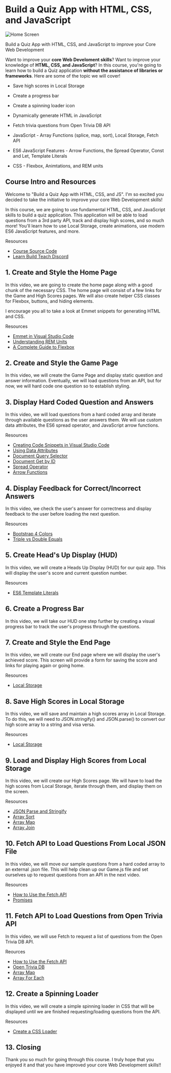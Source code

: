 # Build a Quiz App with HTML, CSS, and JavaScript

![Home Screen](./images/cover.png)



Build a Quiz App with HTML, CSS, and JavaScript to improve your Core Web Development



Want to improve your **core Web Develoment skills**? Want to improve your knowledge of **HTML, CSS, and JavaScript**? In this course, you're going to learn how to build a Quiz application **without the assistance of libraries or frameworks**. Here are some of the topic we will cover!

-   Save high scores in Local Storage
-   Create a progress bar
-   Create a spinning loader icon
-   Dynamically generate HTML in JavaScript
-   Fetch trivia questions from Open Trivia DB API

-   JavaScript - Array Functions (splice, map, sort), Local Storage, Fetch API
-   ES6 JavaScript Features - Arrow Functions, the Spread Operator, Const and Let, Template Literals
-   CSS - Flexbox, Animtations, and REM units

## Course Intro and Resources

Welcome to "Build a Quiz App with HTML, CSS, and JS". I'm so excited you decided to take the initiative to improve your core Web Development skills!

In this course, we are going to use fundamental HTML, CSS, and JavaScript skills to build a quiz application. This application will be able to load questions from a 3rd party API, track and display high scores, and so much more! You'll learn how to use Local Storage, create animations, use modern ES6 JavaScript features, and more.

Resources

-   [Course Source Code](https://github.com/jamesqquick/Design-And-Build-A-Quiz-App)
-   [Learn Build Teach Discord](https://learnbuildteach.com/)

## 1. Create and Style the Home Page

In this video, we are going to create the home page along with a good chunk of the necessary CSS. The home page will consist of a few links for the Game and High Scores pages. We will also create helper CSS classes for Flexbox, buttons, and hiding elements.

I encourage you all to take a look at Emmet snippets for generating HTML and CSS.

Resources

-   [Emmet in Visual Studio Code](https://www.youtube.com/watch?v=5guZjNDcVnA)
-   [Understanding REM Units](https://www.sitepoint.com/understanding-and-using-rem-units-in-css/)
-   [A Complete Guide to Flexbox](https://css-tricks.com/snippets/css/a-guide-to-flexbox/)

## 2. Create and Style the Game Page

In this video, we will create the Game Page and display static question and answer information. Eventually, we will load questions from an API, but for now, we will hard code one question so to establish styling.

## 3. Display Hard Coded Question and Answers

In this video, we will load questions from a hard coded array and iterate through available questions as the user answers them. We will use custom data attributes, the ES6 spread operator, and JavaScript arrow functions.

Resources

-   [Creating Code Snippets in Visual Studio Code](https://www.youtube.com/watch?v=K3gLlZm-m_8)
-   [Using Data Attributes](https://developer.mozilla.org/en-US/docs/Learn/HTML/Howto/Use_data_attributes)
-   [Document Query Selector](https://developer.mozilla.org/en-US/docs/Web/API/Document_object_model/Locating_DOM_elements_using_selectors)
-   [Document Get by ID](https://developer.mozilla.org/en-US/docs/Web/API/Document/getElementById)
-   [Spread Operator](https://developer.mozilla.org/en-US/docs/Web/JavaScript/Reference/Operators/Spread_syntax)
-   [Arrow Functions](https://developer.mozilla.org/en-US/docs/Web/JavaScript/Reference/Functions/Arrow_functions)

## 4. Display Feedback for Correct/Incorrect Answers

In this video, we check the user's answer for correctness and display feedback to the user before loading the next question.

Resources

-   [Bootstrap 4 Colors](https://www.w3schools.com/bootstrap4/bootstrap_colors.asp)
-   [Triple vs Double Equals](https://codeburst.io/javascript-double-equals-vs-triple-equals-61d4ce5a121a)

## 5. Create Head's Up Display (HUD)

In this video, we will create a Heads Up Display (HUD) for our quiz app. This will display the user's score and current question number.

Resources

-   [ES6 Template Literals](https://developer.mozilla.org/en-US/docs/Web/JavaScript/Reference/Template_literals)

## 6. Create a Progress Bar

In this video, we will take our HUD one step further by creating a visual progress bar to track the user's progress through the questions.

## 7. Create and Style the End Page

In this video, we will create our End page where we will display the user's achieved score. This screen will provide a form for saving the score and links for playing again or going home.

Resources

-   [Local Storage](https://www.w3schools.com/jsref/prop_win_localstorage.asp)

## 8. Save High Scores in Local Storage

In this video, we will save and maintain a high scores array in Local Storage. To do this, we will need to JSON.stringify() and JSON.parse() to convert our high score array to a string and visa versa.

Resources

-   [Local Storage](https://www.w3schools.com/jsref/prop_win_localstorage.asp)

## 9. Load and Display High Scores from Local Storage

In this video, we will create our High Scores page. We will have to load the high scores from Local Storage, iterate through them, and display them on the screen.

Resources

-   [JSON Parse and Stringify](https://alligator.io/js/json-parse-stringify/)
-   [Array Sort](https://www.w3schools.com/js/js_array_sort.asp)
-   [Array Map](https://www.w3schools.com/jsref/jsref_map.asp)
-   [Array Join](https://developer.mozilla.org/en-US/docs/Web/JavaScript/Reference/Global_Objects/Array/join)

## 10. Fetch API to Load Questions From Local JSON File

In this video, we will move our sample questions from a hard coded array to an external .json file. This will help clean up our Game.js file and set ourselves up to request questions from an API in the next video.

Resources

-   [How to Use the Fetch API](https://scotch.io/tutorials/how-to-use-the-javascript-fetch-api-to-get-data)
-   [Promises](https://developer.mozilla.org/en-US/docs/Web/JavaScript/Reference/Global_Objects/Promise_)

## 11. Fetch API to Load Questions from Open Trivia API

In this video, we will use Fetch to request a list of questions from the Open Trivia DB API.

Reources

-   [How to Use the Fetch API](https://scotch.io/tutorials/how-to-use-the-javascript-fetch-api-to-get-data)
-   [Open Trivia DB](https://opentdb.com/)
-   [Array Map](https://www.w3schools.com/jsref/jsref_map.asp)
-   [Array For Each](https://www.w3schools.com/jsref/jsref_foreach.asp)

## 12. Create a Spinning Loader

In this video, we will create a simple spinning loader in CSS that will be displayed until we are finished requesting/loading questions from the API.

Resources

-   [Create a CSS Loader](https://www.w3schools.com/howto/howto_css_loader.asp)

## 13. Closing

Thank you so much for going through this course. I truly hope that you enjoyed it and that you have improved your core Web Development skills!!
